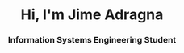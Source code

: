 <h1 align="center">Hi​, I'm Jime Adragna</h1>
<h3 align="center">Information Systems Engineering Student</h3>
